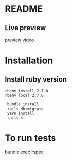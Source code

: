# README
## Live preview
[preview video](https://drive.google.com/file/d/1RbveTPu3nlSct-uWk9qZ8Qp7HmUXoV34/view)

# Installation

## Install ruby version
```
rbenv install 2.7.0
rbenv local 2.7.0
```

```
 bundle install
 rails db:migrate
 yarn install
 rails s
```
# To run tests

bundle exec rspec

